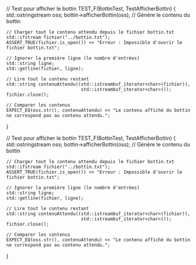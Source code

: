 // Test pour afficher le bottin
TEST_F(BottinTest, TestAfficherBottin) {
    std::ostringstream oss;
    bottin->afficherBottin(oss); // Génère le contenu du bottin

    // Charger tout le contenu attendu depuis le fichier bottin.txt
    std::ifstream fichier("../bottin.txt");
    ASSERT_TRUE(fichier.is_open()) << "Erreur : Impossible d'ouvrir le fichier bottin.txt";

    // Ignorer la première ligne (le nombre d'entrées)
    std::string ligne;
    std::getline(fichier, ligne);

    // Lire tout le contenu restant
    std::string contenuAttendu((std::istreambuf_iterator<char>(fichier)),
                                std::istreambuf_iterator<char>());
    fichier.close();

    // Comparer les contenus
    EXPECT_EQ(oss.str(), contenuAttendu) << "Le contenu affiché du bottin ne correspond pas au contenu attendu.";
}


// Test pour afficher le bottin
TEST_F(BottinTest, TestAfficherBottin) {
    std::ostringstream oss;
    bottin->afficherBottin(oss); // Génère le contenu du bottin

    // Charger tout le contenu attendu depuis le fichier bottin.txt
    std::ifstream fichier("../bottin.txt");
    ASSERT_TRUE(fichier.is_open()) << "Erreur : Impossible d'ouvrir le fichier bottin.txt";

    // Ignorer la première ligne (le nombre d'entrées)
    std::string ligne;
    std::getline(fichier, ligne);

    // Lire tout le contenu restant
    std::string contenuAttendu((std::istreambuf_iterator<char>(fichier)),
                                std::istreambuf_iterator<char>());
    fichier.close();

    // Comparer les contenus
    EXPECT_EQ(oss.str(), contenuAttendu) << "Le contenu affiché du bottin ne correspond pas au contenu attendu.";
}

